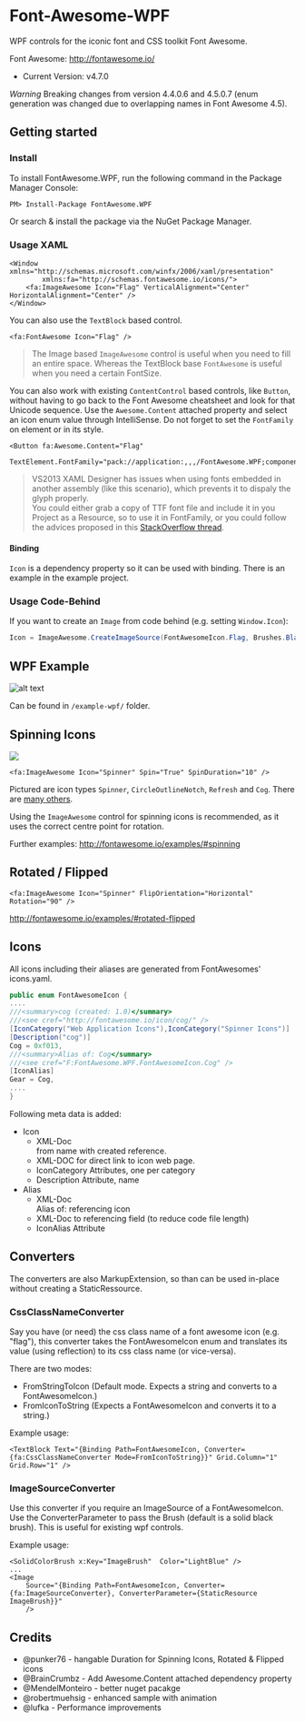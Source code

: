 # Font-Awesome-WPF

WPF controls for the iconic font and CSS toolkit Font Awesome.

Font Awesome: http://fontawesome.io/
- Current Version: v4.7.0

*Warning* Breaking changes from version 4.4.0.6 and 4.5.0.7 (enum generation was changed due to overlapping names in Font Awesome 4.5).

## Getting started

### Install

To install FontAwesome.WPF, run the following command in the Package Manager Console:

```
PM> Install-Package FontAwesome.WPF
```

Or search & install the package via the NuGet Package Manager.


### Usage XAML

```xaml
<Window xmlns="http://schemas.microsoft.com/winfx/2006/xaml/presentation"
        xmlns:fa="http://schemas.fontawesome.io/icons/">
    <fa:ImageAwesome Icon="Flag" VerticalAlignment="Center" HorizontalAlignment="Center" />
</Window>
```

You can also use the `TextBlock` based control.

```xaml
<fa:FontAwesome Icon="Flag" />
```

> The Image based `ImageAwesome` control is useful when you need to fill an entire space. Whereas the TextBlock base `FontAwesome` is useful when you need a certain FontSize. 

You can also work with existing `ContentControl` based controls, like `Button`, without having to go back to the Font Awesome cheatsheet and look for that Unicode sequence. Use the `Awesome.Content` attached property and select an icon enum value through IntelliSense. Do not forget to set the `FontFamily` on element or in its style.  

```xaml
<Button fa:Awesome.Content="Flag" 
        TextElement.FontFamily="pack://application:,,,/FontAwesome.WPF;component/#FontAwesome"/>
```

> VS2013 XAML Designer has issues when using fonts embedded in another assembly (like this scenario), which prevents it to dispaly the glyph properly.  
You could either grab a copy of TTF font file and include it in you Project as a Resource, so to use it in FontFamily, or you could follow the advices proposed in this [StackOverflow thread](http://stackoverflow.com/questions/29615572/visual-studio-designer-isnt-displaying-embedded-font/29636373#29636373). 

#### Binding

`Icon` is a dependency property so it can be used with binding. There is an example in the example project.


### Usage Code-Behind

If you want to create an `Image` from code behind (e.g. setting `Window.Icon`):

```C#
Icon = ImageAwesome.CreateImageSource(FontAwesomeIcon.Flag, Brushes.Black);
```

## WPF Example

![alt text](/doc/screen-example.png "Example")

Can be found in `/example-wpf/` folder.

## Spinning Icons

![](http://i.stack.imgur.com/1w1cC.gif)

```xaml
<fa:ImageAwesome Icon="Spinner" Spin="True" SpinDuration="10" />
```

Pictured are icon types `Spinner`, `CircleOutlineNotch`, `Refresh` and `Cog`. There are [many others](https://github.com/charri/Font-Awesome-WPF/blob/master/src/WPF/FontAwesome.WPF/FontAwesomeIcon.cs).

Using the `ImageAwesome` control for spinning icons is recommended, as it uses the correct centre point for rotation.

Further examples: http://fontawesome.io/examples/#spinning

## Rotated / Flipped
```
<fa:ImageAwesome Icon="Spinner" FlipOrientation="Horizontal" Rotation="90" />
```
http://fontawesome.io/examples/#rotated-flipped

## Icons

All icons including their aliases are generated from FontAwesomes' icons.yaml. 

```C#
public enum FontAwesomeIcon {
....
///<summary>cog (created: 1.0)</summary>
///<see cref="http://fontawesome.io/icon/cog/" />
[IconCategory("Web Application Icons"),IconCategory("Spinner Icons")]
[Description("cog")]
Cog = 0xf013,
///<summary>Alias of: Cog</summary>
///<see cref="F:FontAwesome.WPF.FontAwesomeIcon.Cog" />
[IconAlias]
Gear = Cog,
....
}
```

Following meta data is added:
* Icon
	* XML-Doc <summary> from name with created reference.
	* XML-DOC <see /> for direct link to icon web page.
	* IconCategory Attributes, one per category
	* Description Attribute, name
* Alias
	* XML-Doc <summary> Alias of: referencing icon
	* XML-Doc <see /> to referencing field (to reduce code file length)
	* IconAlias Attribute
	
## Converters

The converters are also MarkupExtension, so than can be used in-place without creating a StaticRessource.

### CssClassNameConverter

Say you have (or need) the css class name of a font awesome icon (e.g. "flag"), this converter takes the FontAwesomeIcon enum and translates its value (using reflection) to its css class name (or vice-versa).

There are two modes:
* FromStringToIcon (Default mode. Expects a string and converts to a FontAwesomeIcon.)
* FromIconToString (Expects a FontAwesomeIcon and converts it to a string.)

Example usage:
```
<TextBlock Text="{Binding Path=FontAwesomeIcon, Converter={fa:CssClassNameConverter Mode=FromIconToString}}" Grid.Column="1" Grid.Row="1" />
```

### ImageSourceConverter

Use this converter if you require an ImageSource of a FontAwesomeIcon. Use the ConverterParameter to pass the Brush (default is a solid black brush). This is useful for existing wpf controls.

Example usage:
```
<SolidColorBrush x:Key="ImageBrush"  Color="LightBlue" />
...
<Image 
    Source="{Binding Path=FontAwesomeIcon, Converter={fa:ImageSourceConverter}, ConverterParameter={StaticResource ImageBrush}}"
    />
```	


## Credits
* @punker76 - hangable Duration for Spinning Icons, Rotated & Flipped icons
* @BrainCrumbz - Add Awesome.Content attached dependency property
* @MendelMonteiro - better nuget pacakge
* @robertmuehsig - enhanced sample with animation
* @lufka - Performance improvements